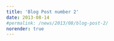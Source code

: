 ```yaml
---
title: 'Blog Post number 2'
date: 2013-08-14
#permalink: /news/2013/08/blog-post-2/
norender: true
---
```

